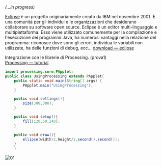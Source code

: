 _(...in progress)_  

[Eclipse](https://www.eclipse.org/) è un progetto originariamente creato da IBM nel novembre 2001. È una comunità per gli individui e le organizzazioni che desiderano collaborare su software open source. Eclipse è un editor multi-linguaggio e multipiattaforma. Esso viene utilizzato comunemente per la compilazione e l'esecuzione dei programmi Java, ha numerosi vantaggi nella relazione del programma: riconosce dove sono gli errori, individua le variabili non utilizzate, ha delle funzioni di debug, ecc... [download — eclipse](https://www.eclipse.org/downloads/)  

Integrazione con le librerie di Processing. (prova1)    
[Processing — tutorial](https://processing.org/tutorials/eclipse/)

```java
import processing.core.PApplet;  
public class UsingProcessing extends PApplet{  
    public static void main(String[] args) {  
        PApplet.main("UsingProcessing");  
    }

    public void settings(){
        size(300,300);
    }

    public void setup(){
        fill(120,50,240);
    }

    public void draw(){
        ellipse(width/2,height/2,second(),second());
    }
    }
```  

![01](http://i.imgur.com/NUs4eXx.jpg)
